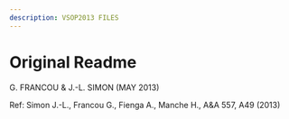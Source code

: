 ```yaml
---
description: VSOP2013 FILES
---
```


# Original Readme

G. FRANCOU & J.-L. SIMON (MAY 2013)&#x20;

Ref: Simon J.-L., Francou G., Fienga A., Manche H., A\&A 557, A49 (2013)
